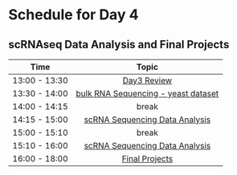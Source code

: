 # Schedule for Day 4

## scRNAseq Data Analysis and Final Projects

| Time            |   Topic  |
|:------------------------:|:----------:|
| 13:00 - 13:30 | [Day3 Review](lessons/01_DGE_review.md)
| 13:30 - 14:00 | [bulk RNA Sequencing - yeast dataset](lessons/02_normalization.md) |
| 14:00 - 14:15 | break |
| 14:15 - 15:00 | [scRNA Sequencing Data Analysis](lessons/03_scRNAseq.md) |
| 15:00 - 15:10 | break |
| 15:10 - 16:00 | [scRNA Sequencing Data Analysis](lessons/03_scRNAseq.md) |
| 16:00 - 18:00 | [Final Projects](lessons/04_final_projects.md) |
